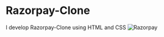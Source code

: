 # Razorpay-Clone
I develop Razorpay-Clone  using HTML and CSS
![Razorpay](https://github.com/user-attachments/assets/6a3e9e72-44d0-4db4-a92e-d668be9587d3)
